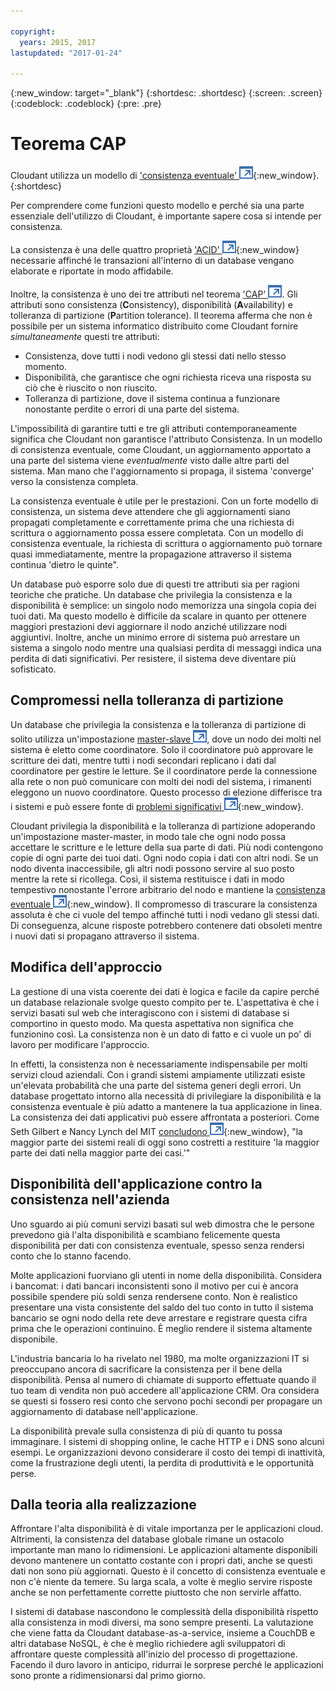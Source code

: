 ```yaml
---

copyright:
  years: 2015, 2017
lastupdated: "2017-01-24"

---
```


{:new_window: target="_blank"}
{:shortdesc: .shortdesc}
{:screen: .screen}
{:codeblock: .codeblock}
{:pre: .pre}

<!-- Acrolinx: 2017-01-24 -->

<div id="cap_theorem"></div>

<div id="consistency"></div>

# Teorema CAP

Cloudant utilizza un modello di ['consistenza eventuale' ![Icona link esterno](../images/launch-glyph.svg "Icona link esterno")](http://en.wikipedia.org/wiki/Eventual_consistency){:new_window}.
{:shortdesc}

Per comprendere come funzioni questo modello
e perché sia una parte essenziale dell'utilizzo di Cloudant,
è importante sapere cosa si intende per consistenza.

La consistenza è una delle quattro proprietà ['ACID' ![Icona link esterno](../images/launch-glyph.svg "Icona link esterno")](https://en.wikipedia.org/wiki/ACID){:new_window}
necessarie affinché le transazioni all'interno di un database vengano elaborate e riportate in modo affidabile.

Inoltre,
la consistenza è uno dei tre attributi nel
teorema <a href="http://en.wikipedia.org/wiki/CAP_Theorem" target="_blank">'CAP'
<img src="../images/launch-glyph.svg" alt="Icona link esterno" title="Icona link esterno"></a>.
Gli attributi sono consistenza (**C**onsistency),
disponibilità (**A**vailability) e tolleranza di partizione (**P**artition tolerance).
Il teorema afferma che non è possibile per un sistema informatico distribuito come Cloudant
fornire _simultaneamente_ questi tre attributi:

-   Consistenza,
    dove tutti i nodi vedono gli stessi dati nello stesso momento.
-   Disponibilità,
    che garantisce che ogni richiesta riceva una risposta su ciò che è riuscito o non riuscito.
-   Tolleranza di partizione,
    dove il sistema continua a funzionare nonostante perdite o errori di una parte del sistema.

L'impossibilità di garantire tutti e tre gli attributi contemporaneamente
significa che Cloudant non garantisce l'attributo Consistenza.
In un modello di consistenza eventuale,
come Cloudant,
un aggiornamento apportato a una parte del sistema viene _eventualmente_ visto dalle altre parti del sistema.
Man mano che l'aggiornamento si propaga,
il sistema 'converge' verso la consistenza completa.

La consistenza eventuale è utile per le prestazioni.
Con un forte modello di consistenza,
un sistema deve attendere che gli aggiornamenti siano propagati completamente e correttamente
prima che una richiesta di scrittura o aggiornamento possa essere completata.
Con un modello di consistenza eventuale,
la richiesta di scrittura o aggiornamento può tornare quasi immediatamente,
mentre la propagazione attraverso il sistema continua 'dietro le quinte".

Un database può esporre solo due di questi tre attributi sia per ragioni teoriche che pratiche.
Un database che privilegia la consistenza e la disponibilità è semplice:
un singolo nodo memorizza una singola copia dei tuoi dati.
Ma questo modello è difficile da scalare in quanto per ottenere maggiori prestazioni devi aggiornare il nodo
anziché utilizzare nodi aggiuntivi.
Inoltre,
anche un minimo errore di sistema può arrestare un sistema a singolo nodo
mentre una qualsiasi perdita di messaggi indica una perdita di dati significativi.
Per resistere,
il sistema deve diventare più sofisticato.

## Compromessi nella tolleranza di partizione

Un database che privilegia la consistenza e la tolleranza di partizione di solito utilizza
un'impostazione <a href="http://en.wikipedia.org/wiki/Master/slave_(technology)" target="_blank">master-slave <img src="../images/launch-glyph.svg" alt="Icona link esterno" title="Icona link esterno"></a>,
dove
un nodo dei molti nel sistema è eletto come coordinatore.
Solo il coordinatore può approvare le scritture dei dati,
mentre tutti i nodi secondari replicano i dati dal coordinatore per gestire le letture.
Se il coordinatore perde la connessione alla rete
o non può comunicare con molti dei nodi del sistema,
i rimanenti eleggono un nuovo coordinatore.
Questo processo di elezione differisce tra i sistemi
e può essere fonte di [problemi significativi ![Icona link esterno](../images/launch-glyph.svg "Icona link esterno")](http://aphyr.com/posts/284-call-me-maybe-mongodb){:new_window}.

Cloudant privilegia la disponibilità e la tolleranza di partizione adoperando un'impostazione master-master,
in modo tale che ogni nodo possa accettare le scritture e le letture della sua parte di dati.
Più nodi contengono copie di ogni parte dei tuoi dati.
Ogni nodo copia i dati con altri nodi.
Se un nodo diventa inaccessibile,
gli altri nodi possono servire al suo posto mentre la rete si ricollega.
Così,
il sistema restituisce i dati in modo tempestivo nonostante l'errore arbitrario del nodo
e mantiene la [consistenza eventuale ![Icona link esterno](../images/launch-glyph.svg "Icona link esterno")](http://en.wikipedia.org/wiki/Eventual_consistency){:new_window}.
Il compromesso di trascurare la consistenza assoluta è che ci vuole del tempo affinché tutti i nodi vedano gli stessi dati.
Di conseguenza,
alcune risposte potrebbero contenere dati obsoleti mentre i nuovi dati si propagano attraverso il sistema.

## Modifica dell'approccio

La gestione di una vista coerente dei dati è logica e facile da capire
perché un database relazionale svolge questo compito per te.
L'aspettativa è che i servizi basati sul web che interagiscono con i sistemi di database si comportino in questo modo.
Ma questa aspettativa non significa che funzionino così.
La consistenza non è un dato di fatto
e ci vuole un po' di lavoro per modificare l'approccio.

In effetti,
la consistenza non è necessariamente indispensabile per molti servizi cloud aziendali.
Con i grandi sistemi ampiamente
utilizzati esiste un'elevata probabilità che una parte del sistema generi degli errori.
Un database progettato intorno alla necessità di privilegiare la disponibilità e la consistenza eventuale
è più adatto a mantenere la tua applicazione in linea.
La consistenza dei dati applicativi può essere affrontata a posteriori.
Come Seth Gilbert e Nancy Lynch del MIT
[concludono ![Icona link esterno](../images/launch-glyph.svg "Icona link esterno")](http://www.glassbeam.com/sites/all/themes/glassbeam/images/blog/10.1.1.67.6951.pdf){:new_window},
"la maggior parte dei sistemi reali di oggi sono costretti a restituire 'la maggior parte dei dati nella maggior parte dei casi.'"

## Disponibilità dell'applicazione contro la consistenza nell'azienda

Uno sguardo ai più comuni servizi basati sul web dimostra che le persone prevedono già l'alta disponibilità
e scambiano felicemente questa disponibilità per dati con consistenza eventuale,
spesso senza rendersi conto che lo stanno facendo.

Molte applicazioni fuorviano gli utenti in nome della disponibilità.
Considera i bancomat:
i dati bancari inconsistenti sono il motivo per cui è ancora possibile spendere più soldi senza rendersene conto.
Non è realistico presentare una vista consistente del saldo del tuo conto in tutto il sistema bancario
se ogni nodo della rete deve arrestare e registrare questa cifra prima che le operazioni continuino.
È meglio rendere il sistema altamente disponibile.

L'industria bancaria lo ha rivelato nel 1980,
ma molte organizzazioni IT si preoccupano ancora di sacrificare la consistenza per il bene della disponibilità.
Pensa al numero di chiamate di supporto effettuate quando il tuo team di vendita non può accedere all'applicazione CRM.
Ora considera se questi si fossero resi conto che servono pochi secondi per propagare un aggiornamento di
database nell'applicazione.

La disponibilità prevale sulla consistenza di più di quanto tu possa immaginare.
I sistemi di shopping online,
le cache HTTP
e i DNS sono alcuni esempi.
Le organizzazioni devono considerare il costo dei tempi di inattività, come la frustrazione degli utenti,
la perdita di produttività e
le opportunità perse.

## Dalla teoria alla realizzazione

Affrontare l'alta disponibilità è di vitale importanza per le applicazioni cloud.
Altrimenti,
la consistenza del database globale rimane un ostacolo importante man mano lo ridimensioni.
Le applicazioni altamente disponibili devono mantenere un contatto costante con i propri dati,
anche se questi dati non sono più aggiornati.
Questo è il concetto di consistenza eventuale
e non c'è niente da temere.
Su larga scala,
a volte è meglio servire risposte anche se non perfettamente corrette piuttosto che non servirle affatto.

I sistemi di database nascondono le complessità della disponibilità rispetto alla consistenza in modi diversi,
ma sono sempre presenti.
La valutazione che viene fatta da Cloudant database-as-a-service,
insieme a CouchDB e altri database NoSQL,
è che è meglio richiedere agli sviluppatori di affrontare queste complessità all'inizio del processo di progettazione.
Facendo il duro lavoro in anticipo,
ridurrai le sorprese perché le applicazioni sono pronte a ridimensionarsi dal primo giorno.
